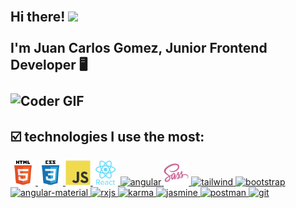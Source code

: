 <h2 align="left">
 <abc>
  <br>Hi there! <img src="https://user-images.githubusercontent.com/42378118/110234147-e3259600-7f4e-11eb-95be-0c4047144dea.gif" width="30"><br>
  <br> I'm Juan Carlos Gomez, Junior Frontend Developer 🖥️<br>
  <br>
    <img src="https://media4.giphy.com/media/v1.Y2lkPTc5MGI3NjExbGMyczRkdGFqam96MzMxNms0bjVoOW1wdXRpMTRyMXQyeHI3dzg2ayZlcD12MV9pbnRlcm5hbF9naWZfYnlfaWQmY3Q9Zw/qgQUggAC3Pfv687qPC/giphy.webp" alt="Coder GIF" width="500">
 </abc>
</h2> 
<h2 align="left">☑️ technologies I use the most:</h2>
<p align="left">
    <a href="#" target="_blank"> <img src="https://raw.githubusercontent.com/devicons/devicon/master/icons/html5/html5-original-wordmark.svg" alt="html5" width="40" height="40"/> </a>
    <a href="#" target="_blank"> <img src="https://raw.githubusercontent.com/devicons/devicon/master/icons/css3/css3-original-wordmark.svg" alt="css3" width="40" height="40"/> </a>
    <a href="#" target="_blank"> <img src="https://raw.githubusercontent.com/devicons/devicon/master/icons/javascript/javascript-original.svg" alt="javascript" width="40" height="40"/> </a>
    <a href="#" target="_blank"> <img src="https://raw.githubusercontent.com/devicons/devicon/master/icons/react/react-original-wordmark.svg" alt="react" width="40" height="40"/> </a>
    <a href="#" target="_blank"> <img src="https://cdn.jsdelivr.net/gh/devicons/devicon@latest/icons/angular/angular-original.svg" alt="angular" width="40" height="40"/> </a>
    <a href="#" target="_blank"> <img src="https://raw.githubusercontent.com/devicons/devicon/master/icons/sass/sass-original.svg" alt="sass" width="40" height="40"/> </a>
    <a href="#" target="_blank"> <img src="https://cdn.jsdelivr.net/gh/devicons/devicon@latest/icons/tailwindcss/tailwindcss-original.svg" alt="tailwind" width="40" height="40"/> </a>
   <a href="#" target="_blank"> <img src="https://cdn.jsdelivr.net/gh/devicons/devicon@latest/icons/bootstrap/bootstrap-original.svg" alt="bootstrap" width="40" height="40"/> </a>
   <a href="#" target="_blank"> <img src="https://cdn.jsdelivr.net/gh/devicons/devicon@latest/icons/angularmaterial/angularmaterial-original.svg" alt="angular-material" width="40" height="40"/> </a>
   <a href="#" target="_blank"> <img src="https://cdn.jsdelivr.net/gh/devicons/devicon@latest/icons/rxjs/rxjs-original.svg" alt="rxjs" width="40" height="40"/> </a>
   <a href="#" target="_blank"> <img src="https://cdn.jsdelivr.net/gh/devicons/devicon@latest/icons/karma/karma-plain.svg" alt="karma" width="40" height="40"/> </a>
   <a href="#" target="_blank"> <img src="https://cdn.jsdelivr.net/gh/devicons/devicon@latest/icons/jasmine/jasmine-original.svg" alt="jasmine" width="40" height="40"/> </a>
  <a href="https://www.postman.com/" target="_blank"> <img src="https://www.vectorlogo.zone/logos/getpostman/getpostman-icon.svg" alt="postman" width="40" height="40"/> </a>
  <a href="https://git-scm.com/" target="_blank"> <img src="https://www.vectorlogo.zone/logos/git-scm/git-scm-icon.svg" alt="git" width="40" height="40"/> </a>
 </p>

